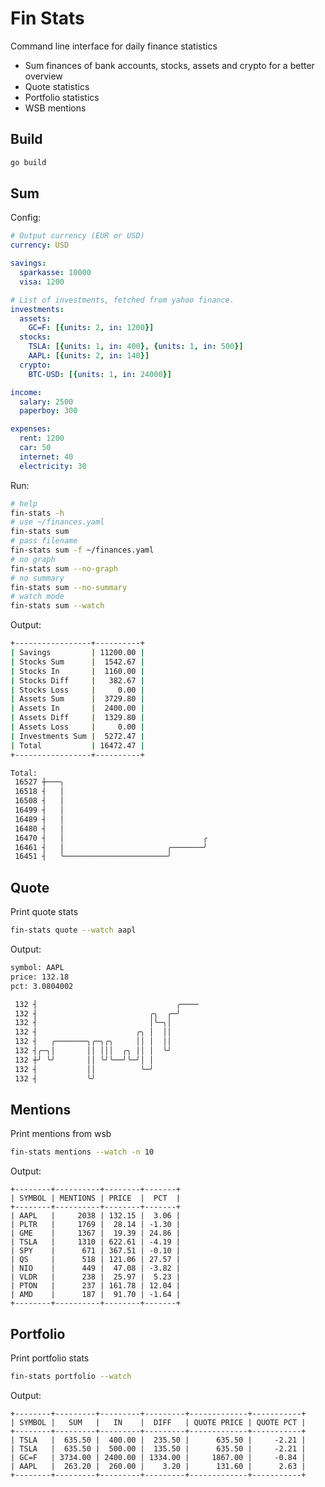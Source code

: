 # Fin Stats

Command line interface for daily finance statistics

- Sum finances of bank accounts, stocks, assets and crypto for a better overview
- Quote statistics
- Portfolio statistics
- WSB mentions

## Build

```bash
go build
```

## Sum

Config:

```yaml
# Output currency (EUR or USD)
currency: USD

savings:
  sparkasse: 10000
  visa: 1200

# List of investments, fetched from yahoo finance.
investments:
  assets:
    GC=F: [{units: 2, in: 1200}]
  stocks:
    TSLA: [{units: 1, in: 400}, {units: 1, in: 500}]
    AAPL: [{units: 2, in: 140}]
  crypto:
    BTC-USD: [{units: 1, in: 24000}]

income:
  salary: 2500
  paperboy: 300

expenses:
  rent: 1200
  car: 50
  internet: 40
  electricity: 30
```

Run:

```bash
# help
fin-stats -h
# use ~/finances.yaml
fin-stats sum
# pass filename
fin-stats sum -f ~/finances.yaml
# no graph
fin-stats sum --no-graph
# no summary
fin-stats sum --no-summary
# watch mode
fin-stats sum --watch
```

Output:

```bash
+-----------------+----------+
| Savings         | 11200.00 |
| Stocks Sum      |  1542.67 |
| Stocks In       |  1160.00 |
| Stocks Diff     |   382.67 |
| Stocks Loss     |     0.00 |
| Assets Sum      |  3729.80 |
| Assets In       |  2400.00 |
| Assets Diff     |  1329.80 |
| Assets Loss     |     0.00 |
| Investments Sum |  5272.47 |
| Total           | 16472.47 |
+-----------------+----------+

Total:
 16527 ┼───╮
 16518 ┤   │
 16508 ┤   │
 16499 ┤   │
 16489 ┤   │
 16480 ┤   │
 16470 ┤   │                               ╭
 16461 ┤   │                       ╭───────╯
 16451 ┤   ╰───────────────────────╯
```

## Quote

Print quote stats

```bash
fin-stats quote --watch aapl
```

Output:

```bash
symbol: AAPL
price: 132.18
pct: 3.0804002

 132 ┤                               ╭────
 132 ┤                         ╭╮  ╭─╯
 132 ┤                         │╰─╮│
 132 ┤                      ╭╮ │  ││
 132 ┤   ╭───────╮╭─╮╭╮     ││ │  ││
 132 ┤╭─╮│       ││ │││  ╭╮ ││ │  ╰╯
 132 ┼╯ ╰╯       ││ ╰╯╰──╯╰─╯│ │
 132 ┤           ││          ╰─╯
 132 ┤           ╰╯
```

## Mentions

Print mentions from wsb

```bash
fin-stats mentions --watch -n 10
```

Output:

```
+--------+----------+--------+-------+
| SYMBOL | MENTIONS | PRICE  |  PCT  |
+--------+----------+--------+-------+
| AAPL   |     2038 | 132.15 |  3.06 |
| PLTR   |     1769 |  28.14 | -1.30 |
| GME    |     1367 |  19.39 | 24.86 |
| TSLA   |     1310 | 622.61 | -4.19 |
| SPY    |      671 | 367.51 | -0.10 |
| QS     |      518 | 121.06 | 27.57 |
| NIO    |      449 |  47.08 | -3.82 |
| VLDR   |      238 |  25.97 |  5.23 |
| PTON   |      237 | 161.78 | 12.04 |
| AMD    |      187 |  91.70 | -1.64 |
+--------+----------+--------+-------+
```

## Portfolio

Print portfolio stats

```bash
fin-stats portfolio --watch
```

Output:

```
+--------+---------+---------+---------+-------------+-----------+
| SYMBOL |   SUM   |   IN    |  DIFF   | QUOTE PRICE | QUOTE PCT |
+--------+---------+---------+---------+-------------+-----------+
| TSLA   |  635.50 |  400.00 |  235.50 |      635.50 |     -2.21 |
| TSLA   |  635.50 |  500.00 |  135.50 |      635.50 |     -2.21 |
| GC=F   | 3734.00 | 2400.00 | 1334.00 |     1867.00 |     -0.84 |
| AAPL   |  263.20 |  260.00 |    3.20 |      131.60 |      2.63 |
+--------+---------+---------+---------+-------------+-----------+
```
